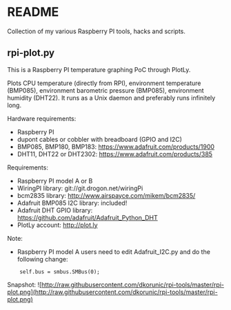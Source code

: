 README
======

Collection of my various Raspberry PI tools, hacks and scripts.


rpi-plot.py
-----------

This is a Raspberry PI temperature graphing PoC through PlotLy.

Plots CPU temperature (directly from RPI), environment temperature (BMP085),
environment barometric pressure (BMP085), environment humidity (DHT22). It runs as
a Unix daemon and preferably runs infinitely long.

Hardware requirements:
* Raspberry PI
* dupont cables or cobbler with breadboard (GPIO and I2C)
* BMP085, BMP180, BMP183: https://www.adafruit.com/products/1900
* DHT11, DHT22 or DHT2302: https://www.adafruit.com/products/385

Requirements:
* Raspberry PI model A or B
* WiringPI library: git://git.drogon.net/wiringPi
* bcm2835 library: http://www.airspayce.com/mikem/bcm2835/
* Adafruit BMP085 I2C library: included!
* Adafruit DHT GPIO library: https://github.com/adafruit/Adafruit_Python_DHT
* PlotLy account:  http://plot.ly

Note:
* Raspberry PI model A users need to edit Adafruit_I2C.py and do the following change:

```
    self.bus = smbus.SMBus(0);
```

Snapshot:
![http://raw.githubusercontent.com/dkorunic/rpi-tools/master/rpi-plot.png](http://raw.githubusercontent.com/dkorunic/rpi-tools/master/rpi-plot.png)

